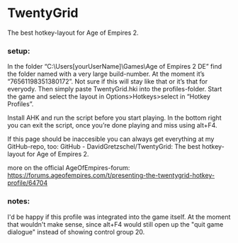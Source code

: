 # TwentyGrid
The best hotkey-layout for Age of Empires 2.

### setup:
In the folder “C:\Users[yourUserName]\Games\Age of Empires 2 DE” find the folder named with a very large build-number.
At the moment it’s “76561198351380172”. Not sure if this will stay like that or it’s that for everyody.
Then simply paste TwentyGrid.hki into the profiles-folder.
Start the game and select the layout in Options>Hotkeys>select in “Hotkey Profiles”.

Install AHK and run the script before you start playing. In the bottom right you can exit the script,
once you’re done playing and miss using alt+F4.

If this page should be inaccesible you can always get everything at my GitHub-repo, too:
GitHub - DavidGretzschel/TwentyGrid: The best hotkey-layout for Age of Empires 2.

more on the official AgeOfEmpires-forum:  
https://forums.ageofempires.com/t/presenting-the-twentygrid-hotkey-profile/64704


### notes:
I'd be happy if this profile was integrated into the game itself. At the moment that wouldn't make sense, since alt+F4 would still open up the "quit game dialogue" instead of showing control group 20.
